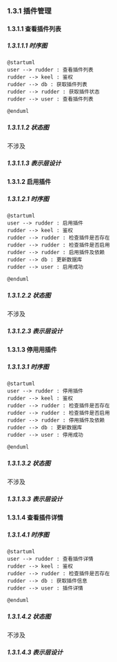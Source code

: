
### 1.3.1 插件管理

#### 1.3.1.1 查看插件列表

##### 1.3.1.1.1 时序图

```plantuml
@startuml
user --> rudder : 查看插件列表
rudder --> keel : 鉴权
rudder --> db : 获取插件列表
rudder --> rudder : 获取插件状态
rudder --> user : 查看插件列表

@enduml
```

##### 1.3.1.1.2 状态图

不涉及

##### 1.3.1.1.3 表示层设计

#### 1.3.1.2 启用插件

##### 1.3.1.2.1 时序图

```plantuml
@startuml
user --> rudder : 启用插件
rudder --> keel : 鉴权
rudder --> rudder : 检查插件是否存在
rudder --> rudder : 检查插件是否启用
rudder --> rudder : 启用插件及依赖
rudder --> db : 更新数据库
rudder --> user : 启用成功

@enduml
```

##### 1.3.1.2.2 状态图

不涉及

##### 1.3.1.2.3 表示层设计

#### 1.3.1.3 停用用插件

##### 1.3.1.3.1 时序图

```plantuml
@startuml
user --> rudder : 停用插件
rudder --> keel : 鉴权
rudder --> rudder : 检查插件是否存在
rudder --> rudder : 检查插件是否启用
rudder --> rudder : 停用插件及依赖
rudder --> db : 更新数据库
rudder --> user : 停用成功

@enduml
```

##### 1.3.1.3.2 状态图

不涉及

##### 1.3.1.3.3 表示层设计

#### 1.3.1.4 查看插件详情

##### 1.3.1.4.1 时序图

```plantuml
@startuml
user --> rudder : 查看插件详情
rudder --> keel : 鉴权
rudder --> rudder : 检查插件是否存在
rudder --> db : 获取插件信息
rudder --> user : 插件详情

@enduml
```

##### 1.3.1.4.2 状态图

不涉及

##### 1.3.1.4.3 表示层设计
